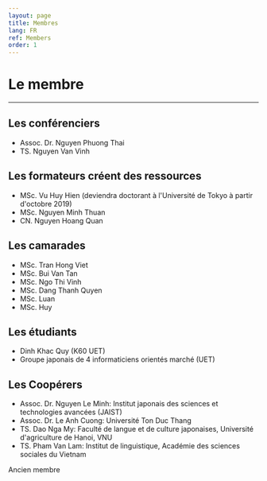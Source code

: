 ```yaml
---
layout: page
title: Membres
lang: FR
ref: Members
order: 1
---
```

# Le membre
---

## Les conférenciers
* Assoc. Dr. Nguyen Phuong Thai
* TS. Nguyen Van Vinh

## Les formateurs créent des ressources
* MSc. Vu Huy Hien (deviendra doctorant à l'Université de Tokyo à partir d'octobre 2019)
* MSc. Nguyen Minh Thuan
* CN. Nguyen Hoang Quan

## Les camarades
* MSc. Tran Hong Viet
* MSc. Bui Van Tan
* MSc. Ngo Thi Vinh
* MSc. Dang Thanh Quyen
* MSc. Luan
* MSc. Huy

## Les étudiants
* Dinh Khac Quy (K60 UET)
* Groupe japonais de 4 informaticiens orientés marché (UET)

## Les Coopérers
* Assoc. Dr. Nguyen Le Minh: Institut japonais des sciences et technologies avancées (JAIST)
* Assoc. Dr. Le Anh Cuong: Université Ton Duc Thang
* TS. Dao Nga My: Faculté de langue et de culture japonaises, Université d'agriculture de Hanoi, VNU
* TS. Pham Van Lam: Institut de linguistique, Académie des sciences sociales du Vietnam

Ancien membre

